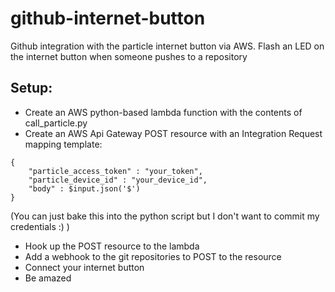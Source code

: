 # github-internet-button

Github integration with the particle internet button via AWS. Flash an LED on the internet button when someone pushes to a repository

## Setup:

- Create an AWS python-based lambda function with the contents of call_particle.py
- Create an AWS Api Gateway POST resource with an Integration Request mapping template:

```
{
    "particle_access_token" : "your_token",
    "particle_device_id" : "your_device_id",
    "body" : $input.json('$')
}
```

  (You can just bake this into the python script but I don't want to commit my credentials :) )
  
- Hook up the POST resource to the lambda
- Add a webhook to the git repositories to POST to the resource
- Connect your internet button
- Be amazed
